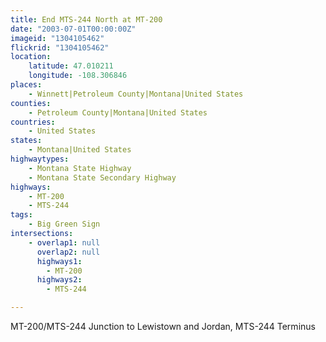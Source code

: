 ```yaml
---
title: End MTS-244 North at MT-200
date: "2003-07-01T00:00:00Z"
imageid: "1304105462"
flickrid: "1304105462"
location:
    latitude: 47.010211
    longitude: -108.306846
places:
    - Winnett|Petroleum County|Montana|United States
counties:
    - Petroleum County|Montana|United States
countries:
    - United States
states:
    - Montana|United States
highwaytypes:
    - Montana State Highway
    - Montana State Secondary Highway
highways:
    - MT-200
    - MTS-244
tags:
    - Big Green Sign
intersections:
    - overlap1: null
      overlap2: null
      highways1:
        - MT-200
      highways2:
        - MTS-244

---
```

MT-200/MTS-244 Junction to Lewistown and Jordan, MTS-244 Terminus